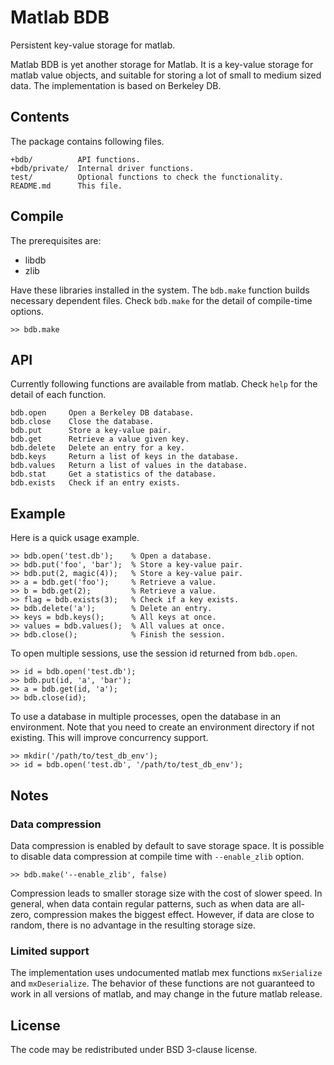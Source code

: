 Matlab BDB
==========

Persistent key-value storage for matlab.

Matlab BDB is yet another storage for Matlab. It is a key-value storage for
matlab value objects, and suitable for storing a lot of small to medium
sized data. The implementation is based on Berkeley DB.

Contents
--------

The package contains following files.

    +bdb/          API functions.
    +bdb/private/  Internal driver functions.
    test/          Optional functions to check the functionality.
    README.md      This file.

Compile
-------

The prerequisites are:

 * libdb
 * zlib

Have these libraries installed in the system. The `bdb.make` function builds
necessary dependent files. Check `bdb.make` for the detail of compile-time
options.

    >> bdb.make

API
---

Currently following functions are available from matlab. Check `help` for the
detail of each function.

    bdb.open     Open a Berkeley DB database.
    bdb.close    Close the database.
    bdb.put      Store a key-value pair.
    bdb.get      Retrieve a value given key.
    bdb.delete   Delete an entry for a key.
    bdb.keys     Return a list of keys in the database.
    bdb.values   Return a list of values in the database.
    bdb.stat     Get a statistics of the database.
    bdb.exists   Check if an entry exists.

Example
-------

Here is a quick usage example.

    >> bdb.open('test.db');    % Open a database.
    >> bdb.put('foo', 'bar');  % Store a key-value pair.
    >> bdb.put(2, magic(4));   % Store a key-value pair.
    >> a = bdb.get('foo');     % Retrieve a value.
    >> b = bdb.get(2);         % Retrieve a value.
    >> flag = bdb.exists(3);   % Check if a key exists.
    >> bdb.delete('a');        % Delete an entry.
    >> keys = bdb.keys();      % All keys at once.
    >> values = bdb.values();  % All values at once.
    >> bdb.close();            % Finish the session.

To open multiple sessions, use the session id returned from `bdb.open`.

    >> id = bdb.open('test.db');
    >> bdb.put(id, 'a', 'bar');
    >> a = bdb.get(id, 'a');
    >> bdb.close(id);

To use a database in multiple processes, open the database in an
environment. Note that you need to create an environment directory
if not existing. This will improve concurrency support.

    >> mkdir('/path/to/test_db_env');
    >> id = bdb.open('test.db', '/path/to/test_db_env');

Notes
-----

### Data compression

Data compression is enabled by default to save storage space. It is possible
to disable data compression at compile time with `--enable_zlib` option.

    >> bdb.make('--enable_zlib', false)

Compression leads to smaller storage size with the cost of slower speed. In
general, when data contain regular patterns, such as when data are all-zero,
compression makes the biggest effect. However, if data are close to random,
there is no advantage in the resulting storage size.

### Limited support

The implementation uses undocumented matlab mex functions `mxSerialize` and
`mxDeserialize`. The behavior of these functions are not guaranteed to work in
all versions of matlab, and may change in the future matlab release.

License
-------

The code may be redistributed under BSD 3-clause license.
